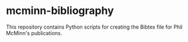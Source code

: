 # mcminn-bibliography

This repository contains Python scripts for creating the Bibtex file for Phil McMinn's publications.
